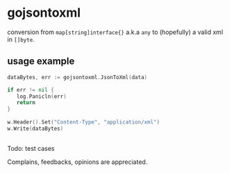 # gojsontoxml

conversion from `map[string]interface{}` a.k.a `any` to (hopefully) a valid xml in `[]byte`.

## usage example

```go
dataBytes, err := gojsontoxml.JsonToXml(data)

if err != nil {
   log.Panicln(err)
   return
}
  
w.Header().Set("Content-Type", "application/xml")
w.Write(dataBytes)
	
```

Todo: test cases 

Complains, feedbacks, opinions are appreciated.
